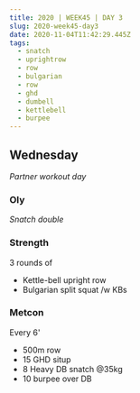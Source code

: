 ```yaml
---
title: 2020 | WEEK45 | DAY 3
slug: 2020-week45-day3
date: 2020-11-04T11:42:29.445Z
tags:
  - snatch
  - uprightrow
  - row
  - bulgarian
  - row
  - ghd
  - dumbell
  - kettlebell
  - burpee
---
```

## Wednesday

*Partner workout day*

### Oly

*Snatch double*

### Strength

3 rounds of

* Kettle-bell upright row
* Bulgarian split squat /w KBs

### Metcon

Every 6'

* 500m row
* 15 GHD situp
* 8 Heavy DB snatch @35kg
* 10 burpee over DB